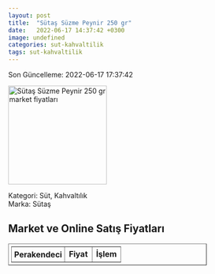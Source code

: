 ```yaml
---
layout: post
title:  "Sütaş Süzme Peynir 250 gr"
date:   2022-06-17 14:37:42 +0300
image: undefined
categories: sut-kahvaltilik
tags: sut-kahvaltilik
---
```


Son Güncelleme: 2022-06-17 17:37:42

<img src="undefined" width="200" alt="Sütaş Süzme Peynir 250 gr market fiyatları" />

Kategori: Süt, Kahvaltılık
<br />
Marka: Sütaş

<h2>Market ve Online Satış Fiyatları</h2>

<table border="1" style="padding: 5px;width:80%;">
  <tr>
    <td style="padding: 5px;"><strong>Perakendeci</strong></td>
    <td><strong>Fiyat</strong></td>
    <td><strong>İşlem</strong></td>
  </tr>
  
</table>
